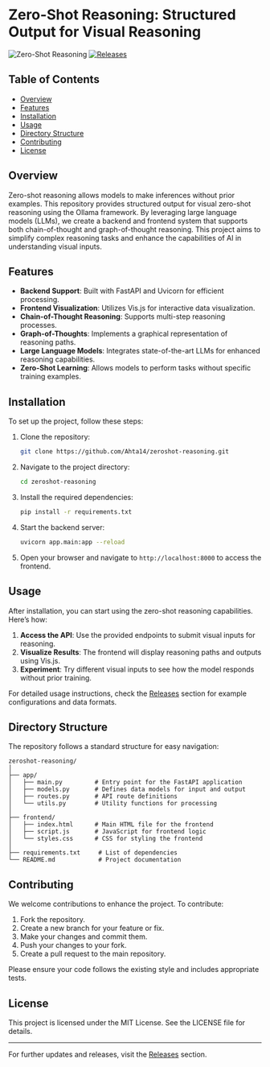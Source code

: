 # Zero-Shot Reasoning: Structured Output for Visual Reasoning

![Zero-Shot Reasoning](https://img.shields.io/badge/Zero--Shot%20Reasoning-Structured%20Output-blue.svg)
[![Releases](https://img.shields.io/badge/Releases-Visit%20Here-brightgreen)](https://github.com/Ahta14/zeroshot-reasoning/releases)

## Table of Contents

- [Overview](#overview)
- [Features](#features)
- [Installation](#installation)
- [Usage](#usage)
- [Directory Structure](#directory-structure)
- [Contributing](#contributing)
- [License](#license)

## Overview

Zero-shot reasoning allows models to make inferences without prior examples. This repository provides structured output for visual zero-shot reasoning using the Ollama framework. By leveraging large language models (LLMs), we create a backend and frontend system that supports both chain-of-thought and graph-of-thought reasoning. This project aims to simplify complex reasoning tasks and enhance the capabilities of AI in understanding visual inputs.

## Features

- **Backend Support**: Built with FastAPI and Uvicorn for efficient processing.
- **Frontend Visualization**: Utilizes Vis.js for interactive data visualization.
- **Chain-of-Thought Reasoning**: Supports multi-step reasoning processes.
- **Graph-of-Thoughts**: Implements a graphical representation of reasoning paths.
- **Large Language Models**: Integrates state-of-the-art LLMs for enhanced reasoning capabilities.
- **Zero-Shot Learning**: Allows models to perform tasks without specific training examples.

## Installation

To set up the project, follow these steps:

1. Clone the repository:

   ```bash
   git clone https://github.com/Ahta14/zeroshot-reasoning.git
   ```

2. Navigate to the project directory:

   ```bash
   cd zeroshot-reasoning
   ```

3. Install the required dependencies:

   ```bash
   pip install -r requirements.txt
   ```

4. Start the backend server:

   ```bash
   uvicorn app.main:app --reload
   ```

5. Open your browser and navigate to `http://localhost:8000` to access the frontend.

## Usage

After installation, you can start using the zero-shot reasoning capabilities. Here’s how:

1. **Access the API**: Use the provided endpoints to submit visual inputs for reasoning.
2. **Visualize Results**: The frontend will display reasoning paths and outputs using Vis.js.
3. **Experiment**: Try different visual inputs to see how the model responds without prior training.

For detailed usage instructions, check the [Releases](https://github.com/Ahta14/zeroshot-reasoning/releases) section for example configurations and data formats.

## Directory Structure

The repository follows a standard structure for easy navigation:

```
zeroshot-reasoning/
│
├── app/
│   ├── main.py         # Entry point for the FastAPI application
│   ├── models.py       # Defines data models for input and output
│   ├── routes.py       # API route definitions
│   └── utils.py        # Utility functions for processing
│
├── frontend/
│   ├── index.html      # Main HTML file for the frontend
│   ├── script.js       # JavaScript for frontend logic
│   └── styles.css      # CSS for styling the frontend
│
├── requirements.txt     # List of dependencies
└── README.md            # Project documentation
```

## Contributing

We welcome contributions to enhance the project. To contribute:

1. Fork the repository.
2. Create a new branch for your feature or fix.
3. Make your changes and commit them.
4. Push your changes to your fork.
5. Create a pull request to the main repository.

Please ensure your code follows the existing style and includes appropriate tests.

## License

This project is licensed under the MIT License. See the LICENSE file for details.

---

For further updates and releases, visit the [Releases](https://github.com/Ahta14/zeroshot-reasoning/releases) section.